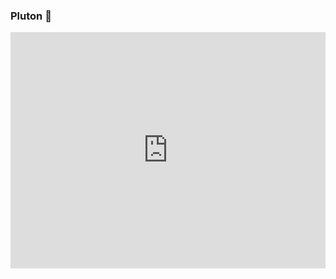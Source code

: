 ### Pluton &#127756;


<div style="padding-top:75.000%;position:relative;"><iframe src="https://gifer.com/embed/7ycC" width="100%" height="100%" style='position:absolute;top:0;left:0;' frameBorder="0" allowFullScreen></iframe></div>
